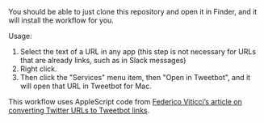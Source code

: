 You should be able to just clone this repository and open it in Finder, and it will install the workflow for you.

Usage:

 1. Select the text of a URL in any app (this step is not necessary for URLs that are already links, such as in Slack messages)
 2. Right click.
 3. Then click the "Services" menu item, then "Open in Tweetbot", and it will open that URL in Tweetbot for Mac.
 
 This workflow uses AppleScript code from [Federico Viticci’s article on converting Twitter URLs to Tweetbot links](http://www.macstories.net/tutorials/convert-twitter-com-urls-to-tweetbot-links/).